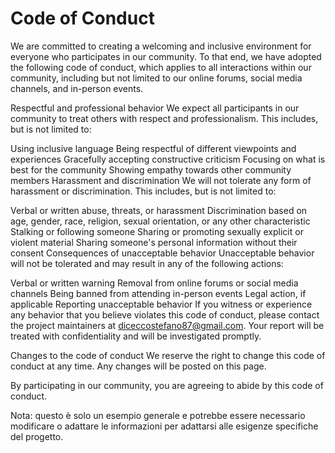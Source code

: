 # Code of Conduct
We are committed to creating a welcoming and inclusive environment for everyone who participates in our community. To that end, we have adopted the following code of conduct, which applies to all interactions within our community, including but not limited to our online forums, social media channels, and in-person events.

Respectful and professional behavior
We expect all participants in our community to treat others with respect and professionalism. This includes, but is not limited to:

Using inclusive language
Being respectful of different viewpoints and experiences
Gracefully accepting constructive criticism
Focusing on what is best for the community
Showing empathy towards other community members
Harassment and discrimination
We will not tolerate any form of harassment or discrimination. This includes, but is not limited to:

Verbal or written abuse, threats, or harassment
Discrimination based on age, gender, race, religion, sexual orientation, or any other characteristic
Stalking or following someone
Sharing or promoting sexually explicit or violent material
Sharing someone's personal information without their consent
Consequences of unacceptable behavior
Unacceptable behavior will not be tolerated and may result in any of the following actions:

Verbal or written warning
Removal from online forums or social media channels
Being banned from attending in-person events
Legal action, if applicable
Reporting unacceptable behavior
If you witness or experience any behavior that you believe violates this code of conduct, please contact the project maintainers at diceccostefano87@gmail.com. Your report will be treated with confidentiality and will be investigated promptly.

Changes to the code of conduct
We reserve the right to change this code of conduct at any time. Any changes will be posted on this page.

By participating in our community, you are agreeing to abide by this code of conduct.

Nota: questo è solo un esempio generale e potrebbe essere necessario modificare o adattare le informazioni per adattarsi alle esigenze specifiche del progetto.

